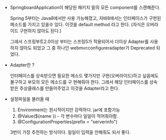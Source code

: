- SpringboardApplication이 해당된 패키지 밑의 모든 component를 스캔해준다.

  Spring 5부터는 Java8에서만 사용 가능해졌고, 자바8에서는 인터페이스가 구현된 메소드를 가지고 있을수 있다. 이것을 default method 라고 한다. (자식은 오버라이드 구현하지 않아도 된다.)

  그래서 스프링부트2.0이상 부터는 스프링5가 적용되어서 더이상 Adapter를 사용하지 않아도 되었고 그 중 하나인 webmvcconfigureradapter가 Deprecated 되었다.

- Adapter란 ? 

  인터페이스를 상속받으면  필요한 메소드 몇가지만 구현(오버라이드)하고 싶음에도 불구하고 부모의 모든 메소드를 구 현해줘야 한다. 그래서 해당 인터페이스를 상속받은 추상클래스를 만들어주었고 이것을 Adapter라고 한다.



- 설정파일을 불러올 때

  1. Environment는 원시적이지만 강력하다. jar에 포함가능 
  2. @Value(${name })   - 각 변수마다 일일이 적어줘야함.
  3. @ConfigurationProperties(prefix = "serverinfo")

  3번이 가장 추천하는 방식이다. 일일이 입력을 안해줘도 되서 좋다.
